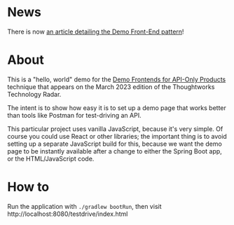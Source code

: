# News

There is now <a href="https://martinfowler.com/articles/demo-front-end.html">an article detailing the Demo Front-End pattern</a>!

# About

This is a "hello, world" demo for the [Demo Frontends for API-Only Products](https://www.thoughtworks.com/radar/techniques/demo-frontends-for-api-only-products) technique that appears on the March 2023 edition of the Thoughtworks Technology Radar.

The intent is to show how easy it is to set up a demo page that works better than tools like Postman for test-driving an API.

This particular project uses vanilla JavaScript, because it's very simple. Of course you could use React or other libraries; the important thing is to avoid setting up a separate JavaScript build for this, because we want the demo page to be instantly available after a change to either the Spring Boot app, or the HTML/JavaScript code.

# How to

Run the application with `./gradlew bootRun`, then visit http://localhost:8080/testdrive/index.html
